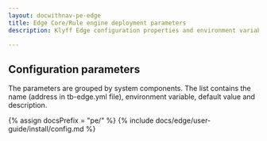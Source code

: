 ```yaml
---
layout: docwithnav-pe-edge
title: Edge Core/Rule engine deployment parameters
description: Klyff Edge configuration properties and environment variables

---
```


## Configuration parameters

The parameters are grouped by system components. The list contains the name (address in tb-edge.yml file),
environment variable, default value and description.

{% assign docsPrefix = "pe/" %}
{% include docs/edge/user-guide/install/config.md %}
